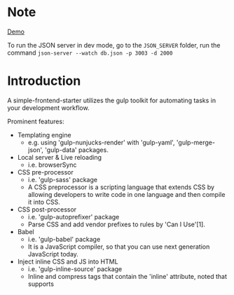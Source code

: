# Note

[Demo](https://johnsonkit.github.io/responsive-web-page-sample/dist/)

To run the JSON server in dev mode, go to the `JSON_SERVER` folder, run the command `json-server --watch db.json -p 3003 -d 2000`

# Introduction
A simple-frontend-starter utilizes the gulp toolkit for automating tasks in your development workflow.

Prominent features:
* Templating engine
    * e.g. using 'gulp-nunjucks-render' with 'gulp-yaml', 'gulp-merge-json', 'gulp-data' packages.
* Local server & Live reloading
    * i.e. browserSync
* CSS pre-processor
    * i.e. 'gulp-sass' package
    * A CSS preprocessor is a scripting language that extends CSS by allowing developers to write code in one language and then compile it into CSS.
* CSS post-processor
    * i.e. 'gulp-autoprefixer' package
    * Parse CSS and add vendor prefixes to rules by 'Can I Use'[1].
* Babel
    * i.e. 'gulp-babel' package
    * It is a JavaScript compiler, so that you can use next generation JavaScript today.
* Inject inline CSS and JS into HTML 
    * i.e. 'gulp-inline-source' package
    * Inline and compress tags that contain the 'inline' attribute, noted that supports <script>, <link>, and <img> tages.
* Inline CSS
    * i.e. 'gulp-inline-css' package
    * Inline your CSS properties into the style attribute in an html file. It's useful when developing an EDM html file. 
* Minification
    * HTML, CSS, and JS can be minified. 
    * e.g. 'gulp-htmlmin', 'gulp-cssnano', 'gulp-uglify' packages.
* Images compression 
    * i.e. 'gulp-imagemin'    

# Usage
'default' task:
* For development used.
* Automatically open the local server.
* If source files of yml, njk, nunjucks, html, scss, and js changed, the local server will reload automatically.
* Run `gulp` to execute the task.

'dist' task:
* For distribution / production used.
* Combining multiple CSS and JS files, storing those files' source code into a single HTML file, reducing the number of HTTP requests.
* Images will be compressed.
* Compressing all CSS, JS and HTML files to reduce file size.
* Run `gulp dist` to execute the task.

'dist:edm' task:
* Especially useful for sending EDM.
* The goal is creating the inline styles HTML file.
* Run `gulp dist:edm` to execute the task.

# Reference
[1] https://caniuse.com/